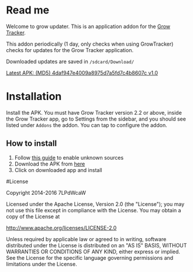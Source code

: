 # Read me

Welcome to grow updater. This is an application addon for the [Grow Tracker](https://github.com/7LPdWcaW/GrowTracker-Android).

This addon periodically (1 day, only checks when using GrowTracker) checks for updates for the Grow Tracker application.

Downloaded updates are saved in `/sdcard/Download/`

[Latest APK: (MD5) 4daf947e4009a8975d7a5fd7c4b8607c v1.0](https://github.com/7LPdWcaW/GrowUpdater-Android/raw/master/app/app-release.apk)

# Installation

Install the APK. You must have Grow Tracker version 2.2 or above, inside the Grow Tracker app, go to Settings from the sidebar, and you should see listed under `Addons` the addon. You can tap to configure the addon.

## How to install

1. Follow [this guide](https://gameolith.uservoice.com/knowledgebase/articles/76902-android-4-0-tablets-allowing-app-installs-from) to enable unknown sources
2. Download the APK from [here](https://github.com/7LPdWcaW/GrowTracker-Android/raw/master/app/app-release.apk)
3. Click on downloaded app and install

#License

Copyright 2014-2016 7LPdWcaW

Licensed under the Apache License, Version 2.0 (the "License");
you may not use this file except in compliance with the License.
You may obtain a copy of the License at

   http://www.apache.org/licenses/LICENSE-2.0

Unless required by applicable law or agreed to in writing, software
distributed under the License is distributed on an "AS IS" BASIS,
WITHOUT WARRANTIES OR CONDITIONS OF ANY KIND, either express or implied.
See the License for the specific language governing permissions and
limitations under the License.
